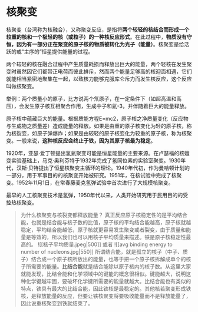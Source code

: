 # 核聚变
核聚变（台湾称为核融合），又称聚变反应，是指将**两个较轻的核结合而形成一个较重的核和一个极轻的核（或粒子）的一种核反应形式**。在此过程中，**物质没有守恒，因为有一部分正在聚变的原子核的物质被转化为光子（能量）**。核聚变是给活跃的或“主序的”恒星提供能量的过程。

两个较轻的核在融合过程中产生质量耗损而释放出巨大的能量，两个轻核在发生聚变时虽然因它们都带正电荷而彼此排斥，然而两个能量足够高的核迎面相遇，它们就能相当紧密地聚集在一起，以致核力能够克服库仑斥力而发生核反应，这个反应叫做核聚变。

举例：两个质量小的原子，比方说两个氘原子，在一定条件下（如超高温和高压），会发生原子核互相聚合作用，生成中子和氦-3，并伴随着巨大的能量释放。

原子核中蕴藏巨大的能量。根据质能方程E=mc2，原子核之净质量变化（反应物与生成物之质量差）造成能量的释放。如果是由重的原子核变化为轻的原子核，称为核裂变，如原子弹爆炸；如果是由较轻的原子核变化为较重的原子核，称为核聚变。一般来说，**这种核反应会终止于铁，因为其原子核最为稳定**。

1920年，亚瑟·爱丁顿提出氢氦聚变可能是恒星能量的主要来源。在卢瑟福的核嬗变实验基础上，马克·奥利芬特于1932年完成了氢同位素的实验室聚变。1930年代，汉斯·贝特提出了恒星核聚变主循环的理论。1940年代初，作为曼哈顿计划的一部分，用于军事目的的核聚变开始被研究。1951年，在核试验中完成了核聚变。1952年11月1日，在常春藤麦克氢弹试验中首次进行了大规模核聚变。

最早的人工核聚变技术是氢弹，1950年代以来，人类开始研究用于民用目的的受控热核聚变。

> 为什么核聚变与核裂变都释放能量？
> 真正反应原子核稳定性的是平均结合能，也就是结合能与核子数的比值，原子核的平均结合能越高，原子核就越稳定，平均结合能越低，原子核就更容易发生聚变或者裂变，由于质量和能量是等效的，所以我们也可以用核子平均质量来描述。铁是原子核稳定性最高的。
> ![[核子平均质量.jpeg|500]]
> 或者
> ![[avg binding energy to number of nucleons.jpg|550]]
> 所谓结合能，就是孤立的核子（中子、质子）结合成一个原子核所放出的能量，也等于把一个原子核拆解成单个的核子所需要的能量。**比结合能**就是结合能除以原子核内的核子数。从这里大家就能发现，比结合能和化学领域中的键能的概念很相似。键能越大，说明这种化学键越牢固，要破坏化学键所需要的能量就越大。比结合能也有类似的特点，铁具有最大的比结合能，因此铁核是最稳定的。其他核若聚变形成铁核，是释放能量的反应，但要让铁核聚变将要吸收能量而不是释放能量了，因此说重核聚变到铁就结束了。